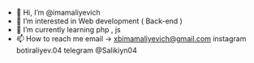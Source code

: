 - 👋 Hi, I’m @imamaliyevich
- 👀 I’m interested in Web development ( Back-end )
- 🌱 I’m currently learning php , js
- 📫 How to reach me email -> xbimamaliyevich@gmail.com
instagram botiraliyev.04 telegram @Salikiyn04
<!---
imamaliyevich/imamaliyevich is a ✨ special ✨ repository because its `README.md` (this file) appears on your GitHub profile.
You can click the Preview link to take a look at your changes.
--->
